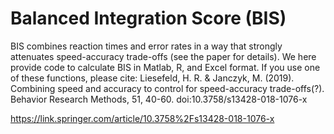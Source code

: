# Balanced Integration Score (BIS)

BIS combines reaction times and error rates in a way that strongly attenuates speed-accuracy trade-offs (see the paper for details).
We here provide code to calculate BIS in Matlab, R, and Excel format.
If you use one of these functions, please cite:
Liesefeld, H. R. & Janczyk, M. (2019). Combining speed and accuracy to control for speed-accuracy trade-offs(?). Behavior Research Methods, 51, 40-60. doi:10.3758/s13428-018-1076-x

https://link.springer.com/article/10.3758%2Fs13428-018-1076-x
